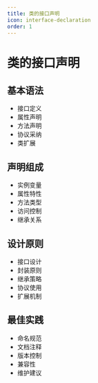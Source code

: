 ```yaml
---
title: 类的接口声明
icon: interface-declaration
order: 1
---
```


# 类的接口声明

## 基本语法
- 接口定义
- 属性声明
- 方法声明
- 协议采纳
- 类扩展

## 声明组成
- 实例变量
- 属性特性
- 方法类型
- 访问控制
- 继承关系

## 设计原则
- 接口设计
- 封装原则
- 继承策略
- 协议使用
- 扩展机制

## 最佳实践
- 命名规范
- 文档注释
- 版本控制
- 兼容性
- 维护建议
